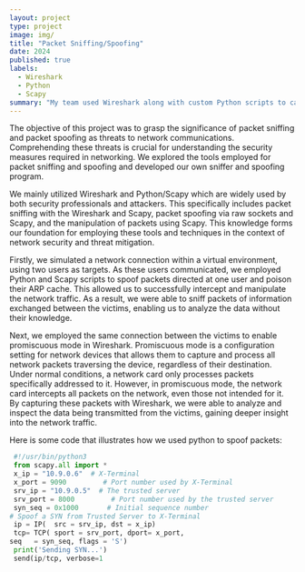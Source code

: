 ```yaml
---
layout: project
type: project
image: img/
title: "Packet Sniffing/Spoofing"
date: 2024
published: true
labels:
  - Wireshark
  - Python
  - Scapy
summary: "My team used Wireshark along with custom Python scripts to capture and analyze packets of information transmitted over both TCP and UDP networks. "
---
```


The objective of this project was to grasp the significance of packet sniffing and packet spoofing as threats to network communications. Comprehending these threats is crucial for understanding the security measures required in networking. We explored the tools employed for packet sniffing and spoofing and developed our own sniffer and spoofing program. 

We mainly utilized Wireshark and Python/Scapy which are widely used by both security professionals and attackers. This specifically includes packet sniffing with the Wireshark and Scapy, packet spoofing via raw sockets and Scapy, and the manipulation of packets using Scapy. This knowledge forms our foundation for employing these tools and techniques in the context of network security and threat mitigation.

Firstly, we simulated a network connection within a virtual environment, using two users as targets. As these users communicated, we employed Python and Scapy scripts to spoof packets directed at one user and poison their ARP cache. This allowed us to successfully intercept and manipulate the network traffic. As a result, we were able to sniff packets of information exchanged between the victims, enabling us to analyze the data without their knowledge. 

Next, we employed the same connection between the victims to enable promiscuous mode in Wireshark. Promiscuous mode is a configuration setting for network devices that allows them to capture and process all network packets traversing the device, regardless of their destination. Under normal conditions, a network card only processes packets specifically addressed to it. However, in promiscuous mode, the network card intercepts all packets on the network, even those not intended for it. By capturing these packets with Wireshark, we were able to analyze and inspect the data being transmitted from the victims, gaining deeper insight into the network traffic.

Here is some code that illustrates how we used python to spoof packets:

```py
 #!/usr/bin/python3
 from scapy.all import *
 x_ip = "10.9.0.6"  # X-Terminal
 x_port = 9090         # Port number used by X-Terminal
 srv_ip = "10.9.0.5"  # The trusted server
 srv_port = 8000         # Port number used by the trusted server
 syn_seq = 0x1000       # Initial sequence number 
# Spoof a SYN from Trusted Server to X-Terminal
 ip = IP(  src = srv_ip, dst = x_ip)
 tcp= TCP( sport = srv_port, dport= x_port, 
seq   = syn_seq, flags = 'S')
 print('Sending SYN...')
 send(ip/tcp, verbose=1
```

